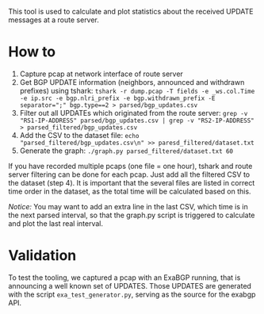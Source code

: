 This tool is used to calculate and plot statistics about the received UPDATE messages at a route server.

# How to
1. Capture pcap at network interface of route server
2. Get BGP UPDATE information (neighbors, announced and withdrawn prefixes) using tshark: `tshark -r dump.pcap -T fields -e _ws.col.Time -e ip.src -e bgp.nlri_prefix -e bgp.withdrawn_prefix -E separator=";" bgp.type==2 > parsed/bgp_updates.csv`
3. Filter out all UPDATEs which originated from the route server: `grep -v "RS1-IP-ADDRESS" parsed/bgp_updates.csv | grep -v "RS2-IP-ADDRESS" > parsed_filtered/bgp_updates.csv`
4. Add the CSV to the dataset file: `echo "parsed_filtered/bgp_updates.csv\n" >> paresd_filtered/dataset.txt`
5. Generate the graph: `./graph.py parsed_filtered/dataset.txt 60`

If you have recorded multiple pcaps (one file = one hour), tshark and route server filtering can be done for each pcap.
Just add all the filtered CSV to the dataset (step 4). It is important that the several files are listed in correct time order in the dataset, as the total time will be calculated based on this.

*Notice:* You may want to add an extra line in the last CSV, which time is in the next parsed interval, so that the graph.py script is triggered to calculate and plot the last real interval.

# Validation
To test the tooling, we captured a pcap with an ExaBGP running, that is announcing a well known set of UPDATES.
Those UPDATES are generated with the script `exa_test_generator.py`, serving as the source for the exabgp API.
